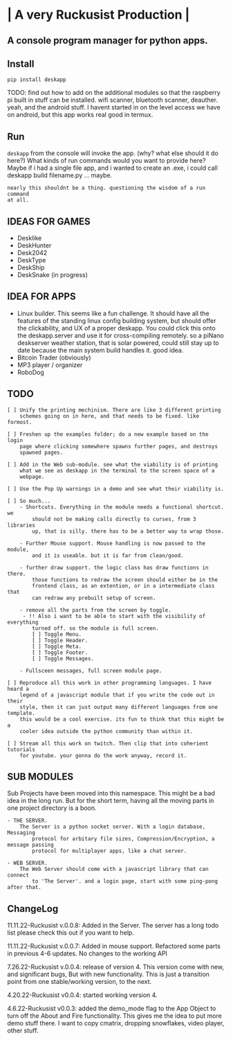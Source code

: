 # | A very Ruckusist Production |
## A console program manager for python apps.

## Install
 `pip install deskapp`

 TODO: find out how to add on the additional modules so that the raspberry pi
 built in stuff can be installed. wifi scanner, bluetooth scanner, deauther.
 yeah, and the android stuff. I havent started in on the level access we have
 on android, but this app works real good in termux.

## Run
`deskapp` from the console will invoke the app. (why? what else should it do here?)
    What kinds of run commands would you want to provide here? Maybe if i had
    a single file app, and i wanted to create an .exe, i could call 
    deskapp build filename.py ... maybe.

    nearly this shouldnt be a thing. questioning the wisdom of a run command
    at all.

## IDEAS FOR GAMES
 - Desklike
 - DeskHunter
 - Desk2042
 - DeskType
 - DeskShip
 - DeskSnake (in progress)

## IDEA FOR APPS
- Linux builder. This seems like a fun challenge. It should have all the
    features of the standing linux config building system, but should offer
    the clickability, and UX of a proper deskapp. You could click this onto
    the deskapp.server and use it for cross-compiling remotely. so a piNano
    deskserver weather station, that is solar powered, could still stay up to
    date because the main system build handles it. good idea.
- Bitcoin Trader (obviously)
- MP3 player / organizer
- RoboDog

## TODO
    [ ] Unify the printing mechinism. There are like 3 different printing 
        schemes going on in here, and that needs to be fixed. like formost.

    [ ] Freshen up the examples folder; do a new example based on the login
        page where clicking somewhere spawns further pages, and destroys 
        spawned pages.

    [ ] Add in the Web sub-module. see what the viability is of printing
        what we see as deskapp in the terminal to the screen space of a 
        webpage.

    [ ] Use the Pop Up warnings in a demo and see what their viability is.

    [ ] So much... 
        - Shortcuts. Everything in the module needs a functional shortcut. we
            should not be making calls directly to curses, from 3 libraries
            up, that is silly. there has to be a better way to wrap those.

        - Further Mouse support. Mouse handling is now passed to the module, 
            and it is useable. but it is far from clean/good.

        - further draw support. the logic class has draw functions in there. 
            those functions to redraw the screen should either be in the
            frontend class, as an extention, or in a intermediate class that
            can redraw any prebuilt setup of screen.

        - remove all the parts from the screen by toggle.
         - !! Also i want to be able to start with the visibility of everything
            turned off. so the module is full screen.
            [ ] Toggle Menu.
            [ ] Toggle Header.
            [ ] Toggle Meta.
            [ ] Toggle Footer.
            [ ] Toggle Messages.
        
        - Fullsceen messages, full screen module page.

    [ ] Reproduce all this work in other programming languages. I have heard a 
        legend of a javascript module that if you write the code out in their
        style, then it can just output many different languages from one template.
        this would be a cool exercise. its fun to think that this might be a 
        cooler idea outside the python community than within it.

    [ ] Stream all this work on twitch. Then clip that into coherient tutorials
        for youtube. your gonna do the work anyway, record it.

## SUB MODULES

Sub Projects have been moved into this namespace. This might be a bad idea in the
long run. But for the short term, having all the moving parts in one project 
directory is a boon.

    - THE SERVER.
        The Server is a python socket server. With a login database, Messaging
            protocol for arbitary file sizes, Compression/Encryption, a message passing
            protocol for multiplayer apps, like a chat server.

    - WEB SERVER.
        The Web Server should come with a javascript library that can connect
            to 'The Server'. and a login page, start with some ping-pong after that.


## ChangeLog
11.11.22-Ruckusist v.0.0.8: Added in the Server. The server has a long todo list
    please check this out if you want to help.

11.11.22-Ruckusist v.0.0.7: Added in mouse support. Refactored some parts in 
    previous 4-6 updates. No changes to the working API

7.26.22-Ruckusist v.0.0.4: release of version 4. This version come with new, and
    significant bugs, But with new functionality. This is just a transition point
    from one stable/working version, to the next.

4.20.22-Ruckusist v0.0.4: started working version 4.

4.6.22-Ruckusist v0.0.3: added the demo_mode flag to the App Object to turn off
    the About and Fire functionality. This gives me the idea to put more demo 
    stuff there. I want to copy cmatrix, dropping snowflakes, video player, other 
    stuff.